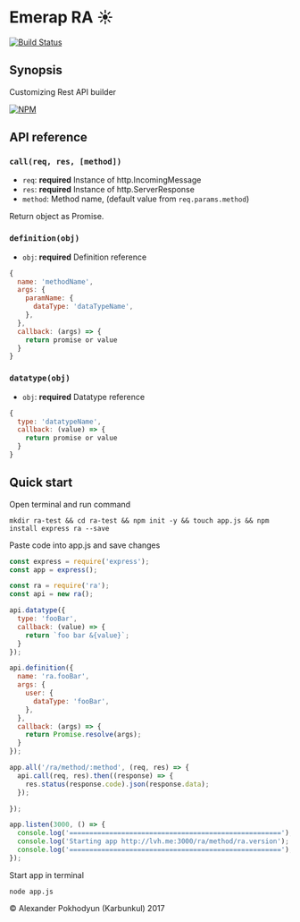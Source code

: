 # Emerap RA :sunny:

[![Build Status](https://travis-ci.org/ra-js/ra.svg?branch=master)](https://travis-ci.org/ra-js/ra)

## Synopsis 
Customizing Rest API builder

[![NPM](https://nodei.co/npm/ra.png)](https://nodei.co/npm/ra)

## API reference

### `call(req, res, [method])`

* `req`: **required** Instance of http.IncomingMessage
* `res`: **required** Instance of http.ServerResponse
* `method`: Method name, (default value from `req.params.method`)

Return object as Promise.

### `definition(obj)`

* `obj`: **required** Definition reference

```js
{
  name: 'methodName',
  args: {
    paramName: {
      dataType: 'dataTypeName',
    },
  },
  callback: (args) => {
    return promise or value
  }
}
```

### `datatype(obj)`

* `obj`: **required** Datatype reference

```js
{
  type: 'datatypeName',
  callback: (value) => {
    return promise or value
  }
}
```

## Quick start

Open terminal and run command

```
mkdir ra-test && cd ra-test && npm init -y && touch app.js && npm install express ra --save
```
Paste code into app.js and save changes

```js
const express = require('express');
const app = express();

const ra = require('ra');
const api = new ra();

api.datatype({
  type: 'fooBar',
  callback: (value) => {
    return `foo bar &{value}`;
  }
});

api.definition({
  name: 'ra.fooBar',
  args: {
    user: {
      dataType: 'fooBar',
    },
  },
  callback: (args) => {
    return Promise.resolve(args);
  }
});

app.all('/ra/method/:method', (req, res) => {
  api.call(req, res).then((response) => {
    res.status(response.code).json(response.data);
  });

});

app.listen(3000, () => {
  console.log('=====================================================');
  console.log('Starting app http://lvh.me:3000/ra/method/ra.version');
  console.log('=====================================================');
});
```
Start app in terminal
```
node app.js
```

© Alexander Pokhodyun (Karbunkul) 2017
